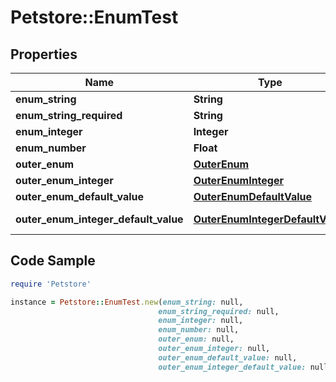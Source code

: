# Petstore::EnumTest

## Properties

Name | Type | Description | Notes
------------ | ------------- | ------------- | -------------
**enum_string** | **String** |  | [optional] 
**enum_string_required** | **String** |  | 
**enum_integer** | **Integer** |  | [optional] 
**enum_number** | **Float** |  | [optional] 
**outer_enum** | [**OuterEnum**](OuterEnum.md) |  | [optional] 
**outer_enum_integer** | [**OuterEnumInteger**](OuterEnumInteger.md) |  | [optional] 
**outer_enum_default_value** | [**OuterEnumDefaultValue**](OuterEnumDefaultValue.md) |  | [optional] [default to &#39;placed&#39;]
**outer_enum_integer_default_value** | [**OuterEnumIntegerDefaultValue**](OuterEnumIntegerDefaultValue.md) |  | [optional] [default to OuterEnumIntegerDefaultValue::N0]

## Code Sample

```ruby
require 'Petstore'

instance = Petstore::EnumTest.new(enum_string: null,
                                 enum_string_required: null,
                                 enum_integer: null,
                                 enum_number: null,
                                 outer_enum: null,
                                 outer_enum_integer: null,
                                 outer_enum_default_value: null,
                                 outer_enum_integer_default_value: null)
```


